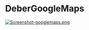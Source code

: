 # DeberGoogleMaps
[![Screenshot-googlemaps.png](https://i.postimg.cc/zXNBDdpc/Screenshot-googlemaps.png)](https://postimg.cc/SjZqDfB6)

